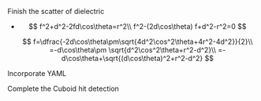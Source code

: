 Finish the scatter of dielectric

- $$
  f^2+d^2-2fd\cos\theta=r^2\\
  f^2-(2d\cos\theta) f+d^2-r^2=0
  $$

  $$
  f=\dfrac{-2d\cos\theta\pm\sqrt{4d^2\cos^2\theta+4r^2-4d^2}}{2}\\
  =-d\cos\theta\pm \sqrt{d^2\cos^2\theta+r^2-d^2}\\
  =-d\cos\theta+\sqrt{(d\cos\theta)^2+r^2-d^2}
  $$



Incorporate YAML

Complete the Cuboid hit detection